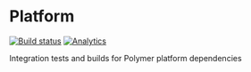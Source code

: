 Platform
========

[![Build status](http://www.polymer-project.org/build/platform-dev/status.png "Build status")](http://build.chromium.org/p/client.polymer/waterfall) [![Analytics](https://ga-beacon.appspot.com/UA-39334307-2/Polymer/platform-dev/README)](https://github.com/igrigorik/ga-beacon)

Integration tests and builds for Polymer platform dependencies
